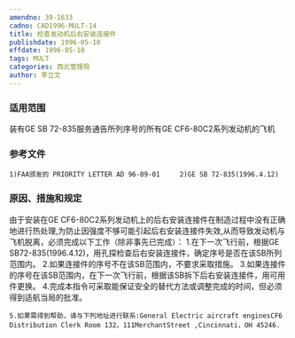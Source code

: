 ```yaml
---
amendno: 39-1633
cadno: CAD1996-MULT-14
title: 检查发动机后右安装连接件
publishdate: 1996-05-10
effdate: 1996-05-10
tags: MULT
categories: 西北管理局
author: 李立文
---
```


### 适用范围 
装有GE SB 72-835服务通告所列序号的所有GE CF6-80C2系列发动机的飞机

<!--more-->
### 参考文件
    1)FAA颁发的 PRIORITY LETTER AD 96-09-01     2)GE SB 72-835(1996.4.12) 

### 原因、措施和规定 
由于安装在GE CF6-80C2系列发动机上的后右安装连接件在制造过程中没有正确地进行热处理,为防止因强度不够可能引起后右安装连接件失效,从而导致发动机与飞机脱离，必须完成以下工作（除非事先已完成）： 
    1.在下一次飞行前，根据GE SB72-835(1996.4.12)，用孔探检查后右安装连接件，确定序号是否在该SB所列范围内。 
    2.如果连接件的序号不在该SB范围内，不要求采取措施。 
    3.如果连接件的序号在该SB范围内，在下一次飞行前，根据该SB拆下后右安装连接件，用可用件更换。 
    4.完成本指令可采取能保证安全的替代方法或调整完成的时间，但必须得到适航当局的批准。 

       
    5.如果需得到帮助，请与下列地址进行联系:General Electric aircraft enginesCF6 Distribution Clerk Room 132，111MerchantStreet ,Cincinnati，OH 45246.
